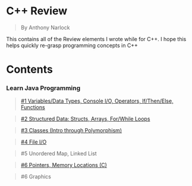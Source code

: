 # <b>C++ Review</b>
> By Anthony Narlock

This contains all of the Review elements I wrote while for C++. I hope this helps quickly re-grasp programming concepts in C++

# <b>Contents</b>

### <b>Learn Java Programming</b>

> [#1 Variables/Data Types, Console I/O, Operators, If/Then/Else, Functions](https://github.com/narlock/cpp-archive/blob/main/Review/Learn%20C%2B%2B/basics.cpp)

> [#2 Structured Data: Structs, Arrays, For/While Loops](https://github.com/narlock/cpp-archive/blob/main/Review/Learn%20C%2B%2B/arrays.cpp)

> [#3 Classes (Intro through Polymorphism)](https://github.com/narlock/cpp-archive/tree/main/Review/Learn%20C%2B%2B/Classes%20I)

> [#4 File I/O](https://github.com/narlock/cpp-archive/tree/main/Review/Learn%20C%2B%2B/File%20IO)

> #5 Unordered Map, Linked List

> [#6 Pointers, Memory Locations (C)](https://github.com/narlock/cpp-archive/blob/main/C%20Review/pointers.c)

> #6 Graphics
